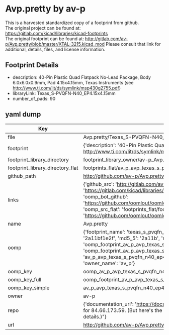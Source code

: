 # Avp.pretty by av-p  
This is a harvested standardized copy of a footprint from github.  
The original project can be found at:  
https://gitlab.com/kicad/libraries/kicad-footprints  
The original footprint can be found at:
http://gitlab.com/av-p/Avp.pretty/blob/master/XTAL-3215.kicad_mod
Please consult that link for additional, details, files, and license information.  
## Footprint Details
* description: 40-Pin Plastic Quad Flatpack No-Lead Package, Body 6.0x6.0x0.9mm, Pad 4.15x4.15mm, Texas Instruments (see http://www.ti.com/lit/ds/symlink/msp430g2755.pdf)  
* libraryLink: Texas_S-PVQFN-N40_EP4.15x4.15mm  
* number_of_pads: 90  
## yaml dump  
| Key | Value |  
| --- | --- |  
| file | Avp.pretty/Texas_S-PVQFN-N40_EP4.15x4.15mm.kicad_mod |  
| footprint | {'description': '40-Pin Plastic Quad Flatpack No-Lead Package, Body 6.0x6.0x0.9mm, Pad 4.15x4.15mm, Texas Instruments (see http://www.ti.com/lit/ds/symlink/msp430g2755.pdf)', 'libraryLink': 'Texas_S-PVQFN-N40_EP4.15x4.15mm', 'number_of_pads': 90} |  
| footprint_library_directory | footprint_library_owner/av-p_Avp.pretty |  
| footprint_library_directory_flat | footprints_flat/av_p_avp_texas_s_pvqfn_n40_ep4_15x4_15mm/working |  
| github_path | http://github.com/av-p/Avp.pretty/blob/master/Texas_S-PVQFN-N40_EP4.15x4.15mm.kicad_mod |  
| links | {'github_src': 'http://gitlab.com/av-p/Avp.pretty/blob/master/XTAL-3215.kicad_mod', 'github_src_repo': 'https://gitlab.com/kicad/libraries/kicad-footprints', 'oomp_bot': 'footprints/av_p_avp_texas_s_pvqfn_n40_ep4_15x4_15mm/working', 'oomp_bot_github': 'https://github.com/oomlout/oomlout_oomp_footprint_bot/tree/main/footprints/av_p_avp_texas_s_pvqfn_n40_ep4_15x4_15mm/working', 'oomp_src_flat': 'footprints_flat/footprints_flat/av_p_avp_texas_s_pvqfn_n40_ep4_15x4_15mm/working', 'oomp_src_flat_github': 'https://github.com/oomlout/oomlout_oomp_footprint_src/tree/main/footprints_flat/av_p_avp_texas_s_pvqfn_n40_ep4_15x4_15mm/working'} |  
| name | Avp.pretty |  
| oomp | {'footprint_name': 'texas_s_pvqfn_n40_ep4_15x4_15mm', 'library_name': 'avp', 'md5': '2a11bf1e2fca52b90442c63519bb0dab', 'md5_10': '2a11bf1e2f', 'md5_5': '2a11b', 'md5_6': '2a11bf', 'oomp_key': 'oomp_av_p_avp_texas_s_pvqfn_n40_ep4_15x4_15mm', 'oomp_key_extra': 'oomp_footprint_av_p_avp_texas_s_pvqfn_n40_ep4_15x4_15mm', 'oomp_key_full': 'oomp_footprint_av_p_avp_texas_s_pvqfn_n40_ep4_15x4_15mm_2a11bf', 'oomp_key_simple': 'av_p_avp_texas_s_pvqfn_n40_ep4_15x4_15mm', 'original_filename': 'Avp.pretty/Texas_S-PVQFN-N40_EP4.15x4.15mm.kicad_mod', 'owner_name': 'av_p'} |  
| oomp_key | oomp_av_p_avp_texas_s_pvqfn_n40_ep4_15x4_15mm |  
| oomp_key_full | oomp_footprint_av_p_avp_texas_s_pvqfn_n40_ep4_15x4_15mm |  
| oomp_key_simple | av_p_avp_texas_s_pvqfn_n40_ep4_15x4_15mm |  
| owner | av-p |  
| repo | {'documentation_url': 'https://docs.github.com/rest/overview/resources-in-the-rest-api#rate-limiting', 'message': "API rate limit exceeded for 84.66.173.59. (But here's the good news: Authenticated requests get a higher rate limit. Check out the documentation for more details.)"} |  
| url | http://github.com/av-p/Avp.pretty |  

